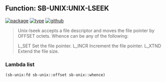 ## Function: SB-UNIX:UNIX-LSEEK
[![package](https://img.shields.io/badge/Package-SB--UNIX-5f9ea0.svg?style=social&colorA=999999)](../) [![type](https://img.shields.io/badge/Type-Function-5f9ea0.svg?style=social&colorA=999999)](../#function) [![github](https://img.shields.io/badge/GitHub-View_the_source-5f9ea0.svg?style=social&colorA=999999&logo=github)](https://github.com/sbcl/sbcl/blob/master/src/code/unix.lisp/) 

> Unix-lseek accepts a file descriptor and moves the file pointer by
> OFFSET octets.  Whence can be any of the following:
> 
> L_SET        Set the file pointer.
> L_INCR       Increment the file pointer.
> L_XTND       Extend the file size.
> 

### Lambda list
```cl
(sb-unix:fd sb-unix::offset sb-unix::whence)
```

